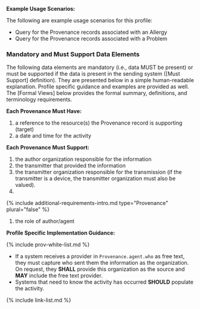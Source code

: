 
**Example Usage Scenarios:**

The following are example usage scenarios for this profile:

-   Query for the Provenance records associated with an Allergy
-   Query for the Provenance records associated with a Problem


### Mandatory and Must Support Data Elements

The following data elements are mandatory (i.e., data MUST be present) or must be supported if the data is present in the sending system ([Must Support] definition). They are presented below in a simple human-readable explanation. Profile specific guidance and examples are provided as well. The [Formal Views] below provides the formal summary, definitions, and terminology requirements.


**Each Provenance Must Have:**

1.  a reference to the resource(s) the Provenance record is supporting (target)
1. a date and time for the activity


**Each Provenance Must Support:**

1. the author organization responsible for the information
1. the transmitter that provided the information
1. the transmitter organization responsible for the transmission (if the transmitter is a device, the transmitter organization must also be valued).
2. 
<div class="bg-success" markdown="1">

{% include additional-requirements-intro.md type="Provenance" plural="false" %}

1. the role of author/agent
</div><!-- new-content -->

**Profile Specific Implementation Guidance:**



{% include prov-white-list.md %}



*  If a system receives a provider in `Provenance.agent.who` as free text, they must capture who sent them the information as the organization. On request, they  **SHALL** provide this organization as the source and **MAY** include the free text provider.
* Systems that need to know the activity has occurred **SHOULD** populate the activity.

{% include link-list.md %}
